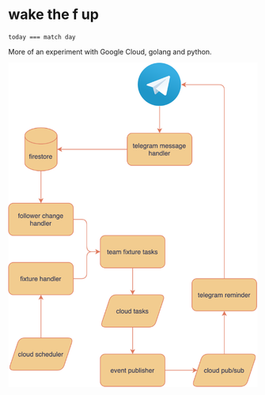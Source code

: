 # wake the f up

`today === match day`

More of an experiment with Google Cloud, golang and python.

![diagram](./diagram.png "Diagram")

